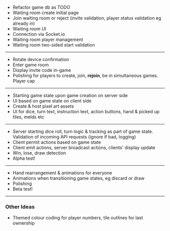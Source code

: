 - Refactor game db as TODO
- Waiting room create initial page
- Join waiting room or reject (invite validation, player status validation eg already in)
- Waiting room UI
- Connection via Socket.io
- Waiting room player management
- Waiting room two-sided start validation

---

- Rotate device confirmation
- Enter game room
- Display invite code in-game
- Polishing for players to create, join, **rejoin**, be in simultaneous games. Player cap

---

- Starting game state upon game creation on server side
- UI based on game state on client side
- Create & host pixel art assets
- UI for dice, turn text, instruction text, action buttons, hand & picked up tiles, melds etc

---

- Server starting dice roll, turn logic & tracking as part of game state. Validation of incoming API requests (ignore if bad, logging)
- Client permit actions based on game state
- Client emit actions, server broadcast actions, clients' display update
- Win, lose, draw detection
- Alpha test!

---

- Hand rearrangement & animations for everyone
- Animations when transitioning game states, eg discard or draw
- Polishing
- Beta test!

---

### Other Ideas

- Themed colour coding for player numbers, tile outlines for last ownership
